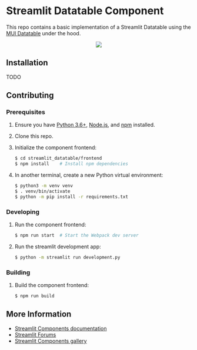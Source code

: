 # Streamlit Datatable Component

This repo contains a basic implementation of a Streamlit Datatable using the
[MUI Datatable](https://github.com/gregnb/mui-datatables) under the hood.

<div align="center">
	<img src="https://user-images.githubusercontent.com/19170080/38026128-eac9d506-3258-11e8-92a7-b0d06e5faa82.gif" />
</div>

## Installation

TODO

## Contributing

### Prerequisites

1. Ensure you have [Python 3.6+](https://www.python.org/downloads/), [Node.js](https://nodejs.org),
   and [npm](https://docs.npmjs.com/downloading-and-installing-node-js-and-npm) installed.

2. Clone this repo.

3. Initialize the component frontend:

   ```bash
   $ cd streamlit_datatable/frontend
   $ npm install    # Install npm dependencies
   ```

4. In another terminal, create a new Python virtual environment:

   ```bash
   $ python3 -m venv venv
   $ . venv/bin/activate
   $ python -m pip install -r requirements.txt
   ```

### Developing

1. Run the component frontend:

   ```bash
   $ npm run start  # Start the Webpack dev server
   ```

2. Run the streamlit development app:

   ```bash
   $ python -m streamlit run development.py
   ```

### Building

1. Build the component frontend:

   ```bash
   $ npm run build
   ```

## More Information

* [Streamlit Components documentation](https://docs.streamlit.io/en/stable/streamlit_components.html)
* [Streamlit Forums](https://discuss.streamlit.io/tag/custom-components)
* [Streamlit Components gallery](https://www.streamlit.io/components)
